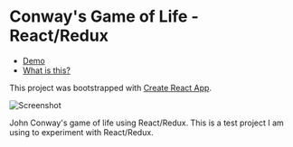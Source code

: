 # Conway's Game of Life - React/Redux

* [Demo](https://mikeyhogarth.github.io/conways-game-of-life-react-redux/)
* [What is this?](https://en.wikipedia.org/wiki/Conway%27s_Game_of_Life)

This project was bootstrapped with [Create React App](https://github.com/facebookincubator/create-react-app).

![Screenshot](/public/screenie.jpg?raw=true "Screenshot")

John Conway's game of life using React/Redux. This is a test project I am using to experiment with React/Redux.